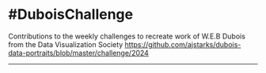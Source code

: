 # #DuboisChallenge
Contributions to the weekly challenges to recreate work of W.E.B Dubois from the Data Visualization Society 
https://github.com/ajstarks/dubois-data-portraits/blob/master/challenge/2024 

_______________________________________________________________________________________________________


